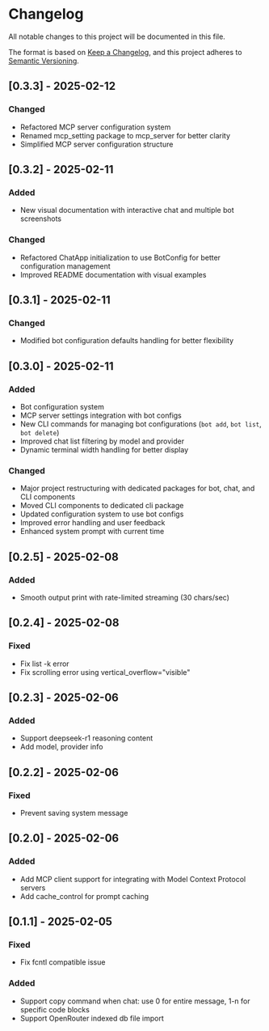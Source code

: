 # Changelog

All notable changes to this project will be documented in this file.

The format is based on [Keep a Changelog](https://keepachangelog.com/en/1.0.0/),
and this project adheres to [Semantic Versioning](https://semver.org/spec/v2.0.0.html).

## [0.3.3] - 2025-02-12

### Changed
- Refactored MCP server configuration system
- Renamed mcp_setting package to mcp_server for better clarity
- Simplified MCP server configuration structure

## [0.3.2] - 2025-02-11

### Added
- New visual documentation with interactive chat and multiple bot screenshots

### Changed
- Refactored ChatApp initialization to use BotConfig for better configuration management
- Improved README documentation with visual examples

## [0.3.1] - 2025-02-11

### Changed
- Modified bot configuration defaults handling for better flexibility

## [0.3.0] - 2025-02-11

### Added
- Bot configuration system
- MCP server settings integration with bot configs
- New CLI commands for managing bot configurations (`bot add`, `bot list`, `bot delete`)
- Improved chat list filtering by model and provider
- Dynamic terminal width handling for better display

### Changed
- Major project restructuring with dedicated packages for bot, chat, and CLI components
- Moved CLI components to dedicated cli package
- Updated configuration system to use bot configs
- Improved error handling and user feedback
- Enhanced system prompt with current time

## [0.2.5] - 2025-02-08

### Added
- Smooth output print with rate-limited streaming (30 chars/sec)

## [0.2.4] - 2025-02-08

### Fixed
- Fix list -k error
- Fix scrolling error using vertical_overflow="visible"

## [0.2.3] - 2025-02-06

### Added
- Support deepseek-r1 reasoning content
- Add model, provider info

## [0.2.2] - 2025-02-06

### Fixed
- Prevent saving system message

## [0.2.0] - 2025-02-06

### Added
- Add MCP client support for integrating with Model Context Protocol servers
- Add cache_control for prompt caching

## [0.1.1] - 2025-02-05

### Fixed
- Fix fcntl compatible issue

### Added
- Support copy command when chat: use 0 for entire message, 1-n for specific code blocks
- Support OpenRouter indexed db file import
